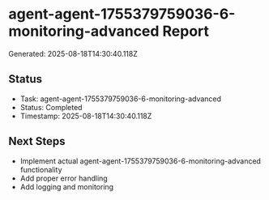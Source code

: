 # agent-agent-1755379759036-6-monitoring-advanced Report

Generated: 2025-08-18T14:30:40.118Z

## Status
- Task: agent-agent-1755379759036-6-monitoring-advanced
- Status: Completed
- Timestamp: 2025-08-18T14:30:40.118Z

## Next Steps
- Implement actual agent-agent-1755379759036-6-monitoring-advanced functionality
- Add proper error handling
- Add logging and monitoring
